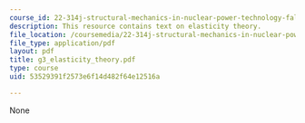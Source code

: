 ```yaml
---
course_id: 22-314j-structural-mechanics-in-nuclear-power-technology-fall-2006
description: This resource contains text on elasticity theory.
file_location: /coursemedia/22-314j-structural-mechanics-in-nuclear-power-technology-fall-2006/53529391f2573e6f14d482f64e12516a_g3_elasticity_theory.pdf
file_type: application/pdf
layout: pdf
title: g3_elasticity_theory.pdf
type: course
uid: 53529391f2573e6f14d482f64e12516a

---
```

None